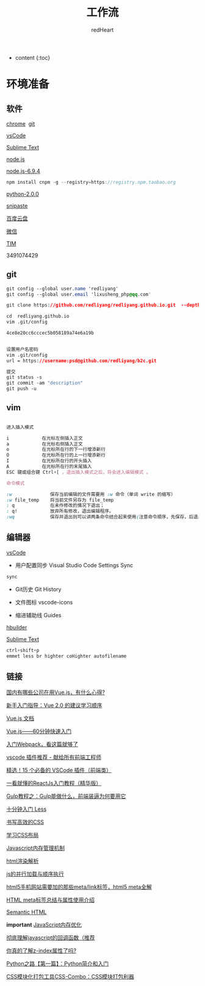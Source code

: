 ﻿---
layout: post
title:  "工作流"
categories: Link
tags:  countdown Link
author: redHeart
---

* content
{:toc}






# 环境准备

## 软件

[chrome](http://www.baidu.com/link?url=uJ_HwhMHYHpVzdmcSw6CYH6BZi9jg4fOLvBbTyDe51uCScUsZwxTOoEuFmTsJkpPt_QoCiTKw_LskQ84tx7z-vpeVMKOYAEY4lILb1NSBhy&wd=&eqid=baa3e89e0003d28f000000035a181670)
&nbsp;[git](https://npm.taobao.org/mirrors/git-for-windows/v2.14.3.windows.1/Git-2.14.3-64-bit.exe)

[vsCode](https://code.visualstudio.com/docs/?dv=win)

[Sublime Text](https://www.sublimetext.com/)

[node.js](http://nodejs.cn/download/)

[node.js-6.9.4](https://nodejs.org/dist/v6.9.4/)
```js
npm install cnpm -g --registry=https://registry.npm.taobao.org
```

[python-2.0.0](https://rubyinstaller.org/downloads/)

[snipaste](https://www.snipaste.com/)

[百度云盘](https://www.baidu.com/link?url=RQ9iSxpNceZfDcPVuyZyJzYTw_LblZ_CKM4soVoK66StWDpGjW5fSnJzB9ZvDIYy_kpHJ5I9MLfFqrDq5TUcRU1SmbDwrLewUpVk09pvODe&wd=&eqid=cd7d6a3f000315ad000000035a23c2f2)

[微信](http://www.so.com/link?m=aH1FgPcxFwrfGdw7I5NW2zgbONuWIr9qB%2F5eAPMVogvX6M1nx1uJ6F1%2FC6hhJ%2FzoIE%2BBcshSNvkNHowZxfPGZOAmz4mjnQq8m775YHtIU9iOcDo%2F3ryRiIw5muC1qbSzGw2zS8LkYKN%2FLWikKWlBGiYmYMTqql%2FC5GzGM4kj89t4%3D)

[TIM](http://www.so.com/link?m=a0hR5u7DDm6358nlNaGm%2BSsLDeo7uDQ4UgDqXPc%2BLJAsJwYvsh%2BFMrAk%2BkbPrRTV0%2BcdObWIUPyw2kTd1SJxbSZZhtocI4pg%2FZ%2FnjieiX%2BwEBrYRJAwqEUpp5ADzkCBSNQxlXkzfZkJRWD8BVuHsT69lAJNyUARsboQpiee68f4s%3D)

3491074429

## git

```css
git config --global user.name 'redliyang'
git config --global user.email 'lixusheng_php@qq.com'

git clone https://github.com/redliyang/redliyang.github.io.git  --depth 1

cd  redliyang.github.io 
vim .git/config

4ce8e20cc6cccec5b058189a74e6a19b


设置用户名密码
vim .git/config
url = https://username:psd@github.com/redliyang/b2c.git

提交
git status -s
git commit -am "description"
git push -u

```

## vim

```css

进入插入模式

i            在光标左侧插入正文
a            在光标右侧插入正文
o            在光标所在行的下一行增添新行
O            在光标所在行的上一行增添新行
I            在光标所在行的开头插入
A            在光标所在行的末尾插入
ESC 键或组合键 Ctrl+[ ，退出插入模式之后，将会进入编辑模式 。

命令模式

:w              保存当前编辑的文件需要用 :w 命令（单词 write 的缩写）
:w file_temp    将当前文件另存为 file_temp
: q             在未作修改的情况下退出；
: q!            放弃所有修改，退出编辑程序。
:wq             保存并退出则可以讲两条命令结合起来使用(注意命令顺序，先保存，后退出)

```

## 编辑器

[vsCode](https://code.visualstudio.com/docs/?dv=win)

* 用户配置同步 Visual Studio Code Settings Sync

```css
sync
```

* Git历史 Git History

* 文件图标 vscode-icons

* 缩进辅助线 Guides

[hbuilder](http://www.dcloud.io/)

[Sublime Text](https://www.sublimetext.com/)

```css
ctrl+shift+p
emmet less br highter coHighter autofilename
```

## 链接

[国内有哪些公司在用Vue.js，有什么心得?](https://www.zhihu.com/question/38213423)

[新手入门指导：Vue 2.0 的建议学习顺序](https://www.cnblogs.com/lhb25/p/vue-turtoials-for-new-starter.html)

[Vue.js 文档](https://v1.vuejs.org/guide/index.html)

[Vue.js——60分钟快速入门](https://www.cnblogs.com/rik28/p/6024425.html)

[入门Webpack，看这篇就够了](http://www.jianshu.com/p/42e11515c10f)

[vscode 插件推荐 - 献给所有前端工程师](https://segmentfault.com/a/1190000006697219)

[精选！15 个必备的 VSCode 插件（前端类）](https://zhuanlan.zhihu.com/p/27905838)

[一看就懂的ReactJs入门教程（精华版）](http://www.cocoachina.com/webapp/20150721/12692.html)

[Gulp教程之：Gulp能做什么，前端装逼为何要用它](http://blog.csdn.net/xllily_11/article/details/51320002)

[十分钟入门 Less](http://www.jianshu.com/p/c676041f387e)

[书写高效的CSS](http://blog.csdn.net/sibang/article/details/38732451)

[学习CSS布局](http://zh.learnlayout.com/toc.html)

[Javascript内存管理机制](https://www.cnblogs.com/zhutty/p/5341572.html)

[html渲染解析](https://zhuanlan.zhihu.com/p/26105913?group_id=831106735610662912)

[js的并行加载与顺序执行](http://www.15yan.com/story/a6fdSDK17In/)

[html5手机网站需要加的那些meta/link标签，html5 meta全解](http://blog.csdn.net/kongjiea/article/details/17092413)

[HTML meta标签总结与属性使用介绍](https://segmentfault.com/a/1190000004279791)

[Semantic HTML](http://justineo.github.io/slideshows/semantic-html/#/)

**important**
[JavaScript内存优化](https://www.cnblogs.com/mliudong/p/3635294.html)

[彻底理解javascript的回调函数（推荐](https://www.cnblogs.com/moltboy/archive/2013/04/24/3040213.html)

[你真的了解z-index属性了吗?](http://blog.csdn.net/baidu_24024601/article/details/52297869?locationNum=1&fps=1)

[Python之路【第一篇】：Python简介和入门](https://www.cnblogs.com/wupeiqi/articles/4906230.html)

[CSS模块化打包工具CSS-Combo：CSS模块打包利器](http://www.cr173.com/html/18531_1.html)
